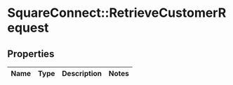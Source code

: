 # SquareConnect::RetrieveCustomerRequest

## Properties
Name | Type | Description | Notes
------------ | ------------- | ------------- | -------------



